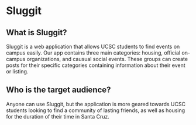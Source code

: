 # Sluggit

## What is Sluggit?
Sluggit is a web application that allows UCSC students to find events on campus easily. Our app contains three main categories: housing, official on-campus organizations, and causual social events. These groups can create posts for their specific categories containing information about their event or listing. 

## Who is the target audience?
Anyone can use Sluggit, but the application is more geared towards UCSC students looking to find a community of lasting friends, as well as housing for the duration of their time in Santa Cruz. 
